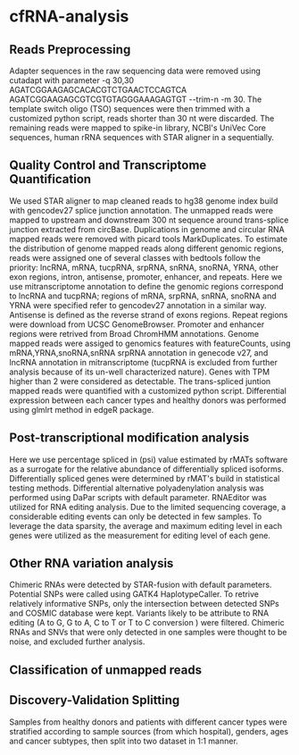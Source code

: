 # cfRNA-analysis
## Reads Preprocessing

  Adapter sequences in the raw sequencing data were removed using cutadapt with parameter -q 30,30 AGATCGGAAGAGCACACGTCTGAACTCCAGTCA   AGATCGGAAGAGCGTCGTGTAGGGAAAGAGTGT --trim-n -m 30. The template switch oligo (TSO) sequences were then trimmed with a customized python script, reads shorter than 30 nt were discarded. The remaining reads were mapped to spike-in library, NCBI's UniVec Core sequences, human rRNA sequences with STAR aligner in a sequentially. 

## Quality Control and Transcriptome Quantification

  We used STAR aligner to map cleaned reads to hg38 genome index build with gencodev27 splice junction annotation. The unmapped reads were mapped to upstream and downstream 300 nt sequence around trans-splice junction extracted from circBase. Duplications in genome and circular RNA mapped reads were removed with picard tools MarkDuplicates. To estimate the distribution of genome mapped reads along different genomic regions, reads were assigned one of several classes with bedtools follow the priority: lncRNA, mRNA, tucpRNA, srpRNA, snRNA, snoRNA, YRNA, other exon regions, intron, antisense, promoter, enhancer, and repeats. Here we use mitranscriptome annotation to define the genomic regions correspond to lncRNA and tucpRNA; regions of mRNA, srpRNA, snRNA, snoRNA and YRNA were specified refer to gencodev27 annotation in a similar way. Antisense is defined as the reverse strand of exons regions. Repeat regions were download from UCSC GenomeBrowser. Promoter and enhancer regions were retrived from Broad ChromHMM annotations. 
  Genome mapped reads were assiged to genomics features with featureCounts, using mRNA,YRNA,snoRNA,snRNA srpRNA annotation in genecode v27, and lncRNA annotation in mitranscriptome (tucpRNA is excluded from further analysis because of its un-well characterized nature). Genes with TPM higher than 2 were considered as detectable. The trans-spliced juntion mapped reads were quantified with a customized python script. Differential expression between each cancer types and healthy donors was performed using glmlrt method in edgeR package.

## Post-transcriptional modification analysis

  Here we use percentage spliced in (psi) value estimated by rMATs software as a surrogate for the relative abundance of differentially spliced isoforms. Differentially spliced genes were determined by rMAT's build in statistical testing methods. 
 Differential alternative polyadenylation analysis was performed using DaPar scripts with default parameter. 
 RNAEditor was utilized for RNA editing analysis. Due to the limited sequencing coverage, a considerable editing events can only be detected in few samples. To leverage the data sparsity, the average and maximum editing level in each genes were utilized as the measurement for editing level of each gene.

## Other RNA variation analysis
  Chimeric RNAs were detected by STAR-fusion with default parameters.
  Potential SNPs were called using GATK4 HaplotypeCaller. To retrive relatively informative SNPs, only the intersection between detected SNPs and COSMIC database were kept. Variants likely to be attribute to RNA editing (A to G, G to A, C to T or T to C conversion ) were filtered. Chimeric RNAs and SNVs that were only detected in one samples were thought to be noise, and excluded further analysis.


## Classification of unmapped reads

## Discovery-Validation Splitting
  Samples from healthy donors and patients with different cancer types were stratified according to sample sources (from which hospital), genders, ages and cancer subtypes, then split into two dataset in 1:1 manner.


